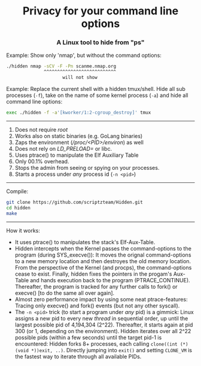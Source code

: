 <H1 align="center">Privacy for your command line options</H2>
<H3 align="center">A Linux tool to hide from "ps"</H2>

Example: Show only 'nmap', but without the command options:
```sh
./hidden nmap -sCV -F -Pn scanme.nmap.org
              ^^^^^^^^^^^^^^^^^^^^^^^^^^^
                     will not show
```

Example: Replace the current shell with a hidden tmux/shell. Hide all sub processes (`-f`), take on the name of some kernel process (`-a`) and hide all command line options:
```sh
exec ./hidden -f -a'[kworker/1:2-cgroup_destroy]' tmux
```

---
1. Does not require *root*
2. Works also on static binaries (e.g. GoLang binaries)
3. Zaps the environment (*/proc/&lt;PID&gt;/environ*) as well
1. Does not rely on *LD_PRELOAD=* or libc.
2. Uses ptrace() to manipulate the Elf Auxiliary Table
5. Only 00.1% overhead.
6. Stops the admin from seeing or spying on your processes.
7. Starts a process under _any_ process id (`-n <pid>`)

---
Compile:
```sh
git clone https://github.com/scriptzteam/Hidden.git
cd hidden
make
```

---
How it works:
* It uses ptrace() to manipulates the stack's Elf-Aux-Table.
* Hidden intercepts when the Kernel passes the command-options to the program (during SYS_execve()): It moves the orignal command-options to a new memory location and then destroyes the old memory location. From the perspective of the Kernel (and procps), the command-options cease to exist. Finally, hidden fixes the pointers in the progam's Aux-Table and hands execution back to the program (PTRACE_CONTINUE). Thereafter, the program is tracked for any further calls to fork() or execve() [to do the same all over again].
* Almost zero performance impact by using some neat ptrace-features: Tracing only execve() and fork() events (but not any other syscall).
* The `-n <pid>` trick (to start a program under _any_ pid) is a gimmick: Linux assigns a new pid to every new _thread_ in sequential order, up until the largest possible pid of 4,194,304 (2^22). Thereafter, it starts again at pid 300 (or 1, depending on the environment). Hidden iterates over all 2^22 possible pids (within a few seconds) until the target pid-1 is encountered: Hidden forks 8+ processes, each calling `clone((int (*)(void *))exit, ..)`. Directly jumping into `exit()` and setting `CLONE_VM` is the fastest way to iterate through all available PIDs.

